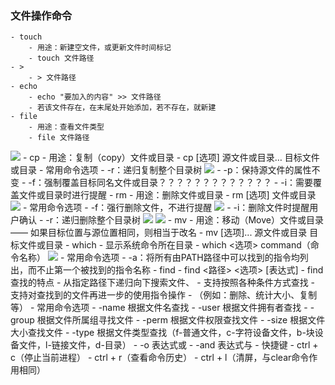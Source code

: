 ### 文件操作命令
	- touch
		- 用途：新建空文件，或更新文件时间标记
		- touch	文件路径
	- > 
		- > 文件路径
	- echo 
		- echo "要加入的内容" >> 文件路径
		- 若该文件存在，在末尾处开始添加，若不存在，就新建
	- file
		- 用途：查看文件类型
		- file 文件路径
![](https://upload-images.jianshu.io/upload_images/14466013-50fb35d8db8ce4d0.png?imageMogr2/auto-orient/strip%7CimageView2/2/w/1240)
	- cp
		- 用途：复制（copy）文件或目录
		- cp [选项] 源文件或目录…   目标文件或目录
		- 常用命令选项
			- -r：递归复制整个目录树
![](https://upload-images.jianshu.io/upload_images/14466013-deb715b0092258a9.png?imageMogr2/auto-orient/strip%7CimageView2/2/w/1240)
			- -p：保持源文件的属性不变
			- -f：强制覆盖目标同名文件或目录？？？？？？？？？？？？？
			- -i：需要覆盖文件或目录时进行提醒
	- rm
		- 用途：删除文件或目录
		- rm [选项] 文件或目录
![](https://upload-images.jianshu.io/upload_images/14466013-a799ccd2903f9dc7.png?imageMogr2/auto-orient/strip%7CimageView2/2/w/1240)
		- 常用命令选项
			- -f：强行删除文件，不进行提醒
![](https://upload-images.jianshu.io/upload_images/14466013-751ec28052fe8cdd.png?imageMogr2/auto-orient/strip%7CimageView2/2/w/1240)
			- -i：删除文件时提醒用户确认
			- -r：递归删除整个目录树
![](https://upload-images.jianshu.io/upload_images/14466013-2fa8c723b871e3eb.png?imageMogr2/auto-orient/strip%7CimageView2/2/w/1240)
![](https://upload-images.jianshu.io/upload_images/14466013-ca3ba21f1c8b8a15.png?imageMogr2/auto-orient/strip%7CimageView2/2/w/1240)
	- mv
		- 用途：移动（Move）文件或目录—— 如果目标位置与源位置相同，则相当于改名
		- mv [选项]... 源文件或目录 目标文件或目录
	- which
		- 显示系统命令所在目录
		- which	<选项>	command（命令名称）
![](https://upload-images.jianshu.io/upload_images/14466013-486e0a6d4ba427a9.png?imageMogr2/auto-orient/strip%7CimageView2/2/w/1240)
		- 常用命令选项
			- -a：将所有由PATH路径中可以找到的指令均列出，而不止第一个被找到的指令名称
	- find
		- find <路径> <选项> [表达式]
		- find查找的特点
			- 从指定路径下递归向下搜索文件、
			- 支持按照各种条件方式查找
			- 支持对查找到的文件再进一步的使用指令操作
			- （例如：删除、统计大小、复制等）
		-  常用命令选项
			- -name	 根据文件名查找
			- -user	 根据文件拥有者查找
			- -group 根据文件所属组寻找文件
			- -perm	 根据文件权限查找文件
			- -size	 根据文件大小查找文件
			- -type	 根据文件类型查找（f-普通文件，c-字符设备文件，b-块设备文件，l-链接文件，d-目录）
			- -o	 表达式或
			- -and	 表达式与
	- 快捷键
			- ctrl + c（停止当前进程）
			- ctrl + r（查看命令历史）
			- ctrl + l（清屏，与clear命令作用相同）